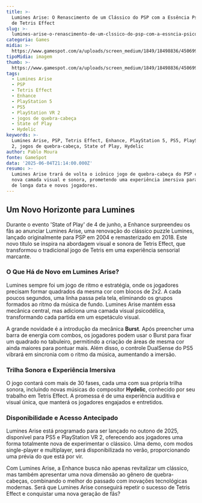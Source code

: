 ```yaml
---
title: >-
  Lumines Arise: O Renascimento de um Clássico do PSP com a Essência Psicodélica
  de Tetris Effect
slug: >-
  lumines-arise-o-renascimento-de-um-clssico-do-psp-com-a-essncia-psicodlica-de-tetris-effect
categoria: Games
midia: >-
  https://www.gamespot.com/a/uploads/screen_medium/1849/18498836/4506997-lumines.jpg.jpg
tipoMidia: imagem
thumb: >-
  https://www.gamespot.com/a/uploads/screen_medium/1849/18498836/4506997-lumines.jpg.jpg
tags:
  - Lumines Arise
  - PSP
  - Tetris Effect
  - Enhance
  - PlayStation 5
  - PS5
  - PlayStation VR 2
  - jogos de quebra-cabeça
  - State of Play
  - Hydelic
keywords: >-
  Lumines Arise, PSP, Tetris Effect, Enhance, PlayStation 5, PS5, PlayStation VR
  2, jogos de quebra-cabeça, State of Play, Hydelic
author: Pablo Moura
fonte: GameSpot
data: '2025-06-04T21:14:00.000Z'
resumo: >-
  Lumines Arise trará de volta o icônico jogo de quebra-cabeça do PSP com uma
  nova camada visual e sonora, prometendo uma experiência imersiva para os fãs
  de longa data e novos jogadores.
---
```

## Um Novo Horizonte para Lumines

Durante o evento 'State of Play' de 4 de junho, a Enhance surpreendeu os fãs ao anunciar Lumines Arise, uma renovação do clássico puzzle Lumines, lançado originalmente para PSP em 2004 e remasterizado em 2018. Este novo título se inspira na abordagem visual e sonora de Tetris Effect, que transformou o tradicional jogo de Tetris em uma experiência sensorial marcante.

### O Que Há de Novo em Lumines Arise?

Lumines sempre foi um jogo de ritmo e estratégia, onde os jogadores precisam formar quadrados da mesma cor com blocos de 2x2. A cada poucos segundos, uma linha passa pela tela, eliminando os grupos formados ao ritmo da música de fundo. Lumines Arise mantém essa mecânica central, mas adiciona uma camada visual psicodélica, transformando cada partida em um espetáculo visual.

A grande novidade é a introdução da mecânica **Burst**. Após preencher uma barra de energia com combos, os jogadores podem usar o Burst para fixar um quadrado no tabuleiro, permitindo a criação de áreas de mesma cor ainda maiores para pontuar mais. Além disso, o controle DualSense do PS5 vibrará em sincronia com o ritmo da música, aumentando a imersão.

### Trilha Sonora e Experiência Imersiva

O jogo contará com mais de 30 fases, cada uma com sua própria trilha sonora, incluindo novas músicas do compositor **Hydelic**, conhecido por seu trabalho em Tetris Effect. A promessa é de uma experiência auditiva e visual única, que manterá os jogadores engajados e entretidos.

### Disponibilidade e Acesso Antecipado

Lumines Arise está programado para ser lançado no outono de 2025, disponível para PS5 e PlayStation VR 2, oferecendo aos jogadores uma forma totalmente nova de experimentar o clássico. Uma demo, com modos single-player e multiplayer, será disponibilizada no verão, proporcionando uma prévia do que está por vir.

Com Lumines Arise, a Enhance busca não apenas revitalizar um clássico, mas também apresentar uma nova dimensão ao gênero de quebra-cabeças, combinando o melhor do passado com inovações tecnológicas modernas. Será que Lumines Arise conseguirá repetir o sucesso de Tetris Effect e conquistar uma nova geração de fãs?

